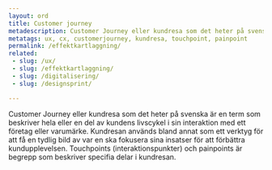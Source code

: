 ```yaml
---
layout: ord
title: Customer journey
metadescription: Customer Journey eller kundresa som det heter på svenska är en term som beskriver hela eller en del av kundens livscykel i sin interaktion med ett företag eller varumärke.
metatags: ux, cx, customerjourney, kundresa, touchpoint, painpoint
permalink: /effektkartlaggning/
related:
 - slug: /ux/
 - slug: /effektkartlaggning/
 - slug: /digitalisering/
 - slug: /designsprint/

---
```


Customer Journey eller kundresa som det heter på svenska är en term som beskriver hela eller en del av kundens livscykel i sin interaktion med ett företag eller varumärke. Kundresan används bland annat som ett verktyg för att få en tydlig bild av var en ska fokusera sina insatser för att förbättra kundupplevelsen. Touchpoints (interaktionspunkter) och painpoints är begrepp som beskriver specifia delar i kundresan.